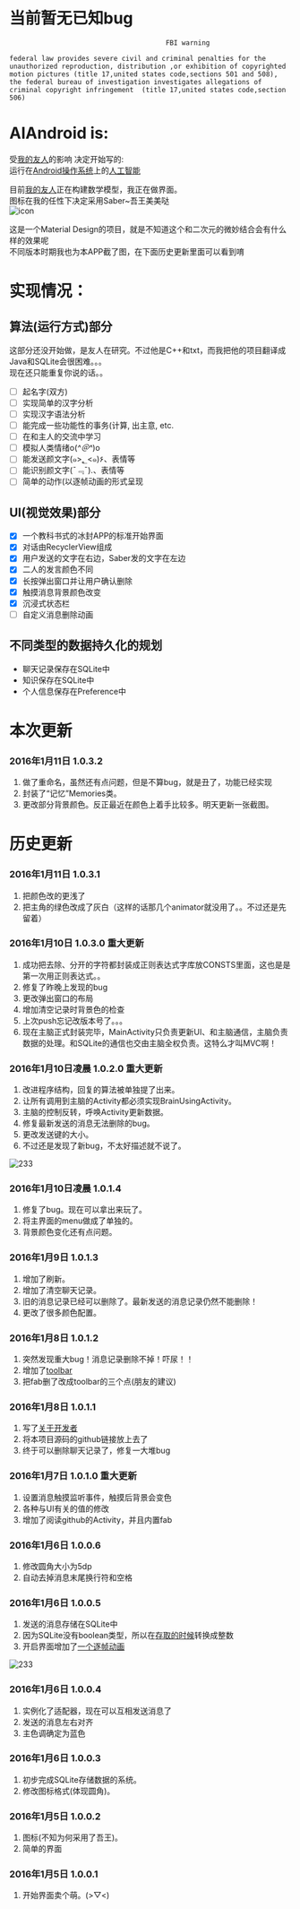 # 当前暂无已知bug
                                           FBI warning


`federal law provides severe civil and criminal penalties for the unauthorized reproduction,
distribution ,or exhibition of copyrighted motion pictures (title 17,united states code,sections 501 and 508),
the federal bureau of investigation investigates allegations of criminal copyright infringement 
(title 17,united states code,section 506)`


# AIAndroid is:
受[我的友人](https://github.com/Wimacs)的影响 决定开始写的:<br/>
运行在[Android操作系统](http://baike.baidu.com/link?url=Fq6NnG8s-GSI9lQ3EsBQyI0Km0zICP-RA4kNTK4083ZGfQ9CBZ2Ews7V-zlmPulmX6qG7mbMYXpdpayxfPfKf7GAzQxtxLJzVYnVHG47Pw3)上的[人工智能](http://baike.baidu.com/link?url=vd1SM2trGRrWeWv5uerz1PTu1G1PTLQTBgNXTd9bDGoWizhDFFdZlR8KnHpTxZE3eLcJvV0YXs-OwDdvNWHvi6LzMWf5oRnuaj2E1BL7QOq)<br/>

目前[我的友人](https://github.com/Wimacs)正在构建数学模型，我正在做界面。<br/>
图标在我的任性下决定采用Saber~吾王美美哒<br/>
![icon](https://github.com/ice1000/AIAndroid/blob/master/app/src/main/res/mipmap-xhdpi/ic_launcher.png)

这是一个Material Design的项目，就是不知道这个和二次元的微妙结合会有什么样的效果呢<br/>
不同版本时期我也为本APP截了图，在下面历史更新里面可以看到唷

# 实现情况：

## 算法(运行方式)部分

这部分还没开始做，是友人在研究。不过他是C++和txt，而我把他的项目翻译成Java和SQLite会很困难。。。<br/>
现在还只能重复你说的话。。<br/>

- [ ] 起名字(双方)
- [ ] 实现简单的汉字分析
- [ ] 实现汉字语法分析
- [ ] 能完成一些功能性的事务(计算, 出主意, etc.
- [ ] 在和主人的交流中学习
- [ ] 模拟人类情绪o(*^＠^*)o
- [ ] 能发送颜文字(๑>؂<๑)۶、表情等
- [ ] 能识别颜文字(¯﹃¯).、表情等
- [ ] 简单的动作(以逐帧动画的形式呈现

## UI(视觉效果)部分
- [X] 一个教科书式的冰封APP的标准开始界面
- [X] 对话由RecyclerView组成
- [X] 用户发送的文字在右边，Saber发的文字在左边
- [X] 二人的发言颜色不同
- [X] 长按弹出窗口并让用户确认删除
- [X] 触摸消息背景颜色改变
- [X] 沉浸式状态栏
- [ ] 自定义消息删除动画

## 不同类型的数据持久化的规划
+ 聊天记录保存在SQLite中
+ 知识保存在SQLite中
+ 个人信息保存在Preference中

# 本次更新 

### 2016年1月11日 1.0.3.2
1. 做了重命名，虽然还有点问题，但是不算bug，就是丑了，功能已经实现
1. 封装了“记忆”Memories类。
1. 更改部分背景颜色。反正最近在颜色上着手比较多。明天更新一张截图。

# 历史更新

### 2016年1月11日 1.0.3.1
1. 把颜色改的更浅了
1. 把主角的绿色改成了灰白（这样的话那几个animator就没用了。。不过还是先留着）

### 2016年1月10日 1.0.3.0 重大更新
1. 成功把去除、分开的字符都封装成正则表达式字库放CONSTS里面，这也是是第一次用正则表达式。。
1. 修复了昨晚上发现的bug
1. 更改弹出窗口的布局
1. 增加清空记录时背景色的检查
1. 上次push忘记改版本号了。。。
1. 现在主脑正式封装完毕，MainActivity只负责更新UI、和主脑通信，主脑负责数据的处理。和SQLite的通信也交由主脑全权负责。这特么才叫MVC啊！

### 2016年1月10日凌晨 1.0.2.0 重大更新
1. 改进程序结构，回复的算法被单独提了出来。
1. 让所有调用到主脑的Activity都必须实现BrainUsingActivity。
1. 主脑的控制反转，呼唤Activity更新数据。
1. 修复最新发送的消息无法删除的bug。
1. 更改发送键的大小。
1. 不过还是发现了新bug，不太好描述就不说了。

![233](https://github.com/ice1000/dialogs/blob/master/通用raw/screencut_0x01.png)

### 2016年1月10日凌晨 1.0.1.4
1. 修复了bug。现在可以拿出来玩了。
1. 将主界面的menu做成了单独的。
1. 背景颜色变化还有点问题。

### 2016年1月9日 1.0.1.3
1. 增加了刷新。
1. 增加了清空聊天记录。
1. 旧的消息记录已经可以删除了。最新发送的消息记录仍然不能删除！
1. 更改了很多颜色配置。

### 2016年1月8日 1.0.1.2
1. 突然发现重大bug！消息记录删除不掉！吓尿！！
1. 增加了[toolbar](https://github.com/ice1000/AIAndroid/blob/master/app/src/main/res/layout-v11/toolbar.xml)
1. 把fab删了改成toolbar的三个点(朋友的建议)

### 2016年1月8日 1.0.1.1
1. 写了[关于开发者](https://github.com/ice1000/AIAndroid/blob/master/app/src/main/res/layout/activity_about_me.xml)
1. 将本项目源码的github链接放上去了
1. 终于可以删除聊天记录了，修复一大堆bug

### 2016年1月7日 1.0.1.0 重大更新
1. 设置消息触摸监听事件，触摸后背景会变色
1. 各种与UI有关的值的修改
1. 增加了阅读github的Activity，并且内置fab

### 2016年1月6日 1.0.0.6
1. 修改圆角大小为5dp
1. 自动去掉消息末尾换行符和空格

### 2016年1月6日 1.0.0.5
1. 发送的消息存储在SQLite中
1. 因为SQLite没有boolean类型，所以在[存取的时候](https://github.com/ice1000/AIAndroid/blob/master/app/src/main/java/database/SQLiteManager.java)转换成整数
1. 开启界面增加了[一个逐帧动画](https://github.com/ice1000/AIAndroid/blob/master/app/src/main/res/drawable/saber_shake.xml)

![233](https://github.com/ice1000/dialogs/blob/master/通用raw/screencut_0x00.png)

### 2016年1月6日 1.0.0.4
1. 实例化了适配器，现在可以互相发送消息了
1. 发送的消息左右对齐
1. 主色调确定为蓝色

### 2016年1月6日 1.0.0.3
1. 初步完成SQLite存储数据的系统。
1. 修改图标格式(体现圆角)。

### 2016年1月5日 1.0.0.2
1. 图标(不知为何采用了吾王)。
1. 简单的界面

### 2016年1月5日 1.0.0.1
1. 开始界面卖个萌。(>▽<)
